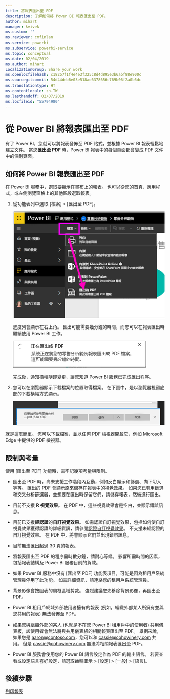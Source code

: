 ```yaml
---
title: 將報表匯出至 PDF
description: 了解如何將 Power BI 報表匯出至 PDF。
author: mihart
manager: kvivek
ms.custom: ''
ms.reviewer: cmfinlan
ms.service: powerbi
ms.subservice: powerbi-service
ms.topic: conceptual
ms.date: 02/04/2019
ms.author: mihart
LocalizationGroup: Share your work
ms.openlocfilehash: c18257f1f4e4e3f325c8d4d895e3b6abf88e900c
ms.sourcegitcommit: 54d44deb6e03e518ad6378656c769b06f2a0b6dc
ms.translationtype: HT
ms.contentlocale: zh-TW
ms.lasthandoff: 02/07/2019
ms.locfileid: "55794980"
---
```

# <a name="export-reports-from-power-bi-to-pdf"></a>從 Power BI 將報表匯出至 PDF
有了 Power BI，您就可以將報表發佈至 PDF 格式，並根據 Power BI 報表輕鬆地建立文件。 當您**匯出至 PDF** 時，Power BI 報表中的每個頁面都會變成 PDF 文件中的個別頁面。

## <a name="how-to-export-your-power-bi-report-to-pdf"></a>如何將 Power BI 報表匯出至 PDF
在 Power BI 服務中，選取要顯示在畫布上的報表。 也可以從您的首頁、應用程式，或左側瀏覽窗格上的其他區段選取報表。

1. 從功能表列中選取 [檔案] > [匯出至 PDF]。

    ![從功能表列選取 [檔案]，將箭頭指向 [匯出至 PDF]](media/end-user-pdf/power-bi-export-pdf.png)

    進度列會顯示在右上角。 匯出可能需要幾分鐘的時間，而您可以在報表匯出時繼續使用 Power BI 工作。

    ![匯出進度訊息](media/end-user-pdf/power-bi-export-message.png)

    完成後，通知橫幅隨即變更，讓您知道 Power BI 服務已完成匯出程序。

2. 您可以在瀏覽器顯示下載檔案的位置取得檔案。 在下圖中，是以瀏覽器視窗底部的下載橫幅方式顯示。

    ![下載的檔案位置](media/end-user-pdf/power-bi-save-file.png)

就是這麼簡單。 您可以下載檔案，並以任何 PDF 檢視器開啟它，例如 Microsoft Edge 中提供的 PDF 檢視器。


## <a name="limitations-and-considerations"></a>限制與考量
使用 [匯出至 PDF] 功能時，需牢記幾項考量與限制。

- 匯出至 PDF 時，尚未支援工作階段內互動，例如反白顯示和篩選、向下切入等等。 匯出的 PDF 會顯示原來儲存在報表中的視覺效果。 如果您已套用篩選和交叉分析篩選器，並想要在匯出時保留它們，請儲存報表，然後進行匯出。

* 目前不支援 **R 視覺效果**。 在 PDF 中，這些視覺效果會是空白，並顯示錯誤訊息。  

* 目前已支援**經認證**的**自訂視覺效果**。 如需認證自訂視覺效果，包括如何使自訂視覺效果獲得認證的詳細資訊，請參閱[認證自訂視覺效果](../power-bi-custom-visuals-certified.md)。 不支援未經認證的自訂視覺效果。 在 PDF 中，將會顯示它們並出現錯誤訊息。   

* 目前無法匯出超過 30 頁的報表。

* 將報表匯出至 PDF 的程序需時數分鐘，請耐心等候。 影響所需時間的因素，包括報表結構及 Power BI 服務目前的負載。

* 如果 Power BI 服務中沒有 [匯出至 PDF] 功能表項目，可能是因為租用戶系統管理員停用了此功能。 如需詳細資訊，請連絡您的租用戶系統管理員。

* 背景影像會按圖表的周框區域剪裁。 強烈建議您先移除背景影像，再匯出至 PDF。

* Power BI 租用戶網域外部使用者擁有的報表 (例如，組織外部某人所擁有並與您共用的報表) 無法發佈至 PDF。

* 如果您與組織外部的某人 (也就是不在您 Power BI 租用戶中的使用者) 共用儀表板，該使用者會無法將與共用儀表板的相關報表匯出至 PDF。 舉例來說，如果您是 aaron@contoso.com，您可以和 cassie@cohowinery.com 共用。 但是 cassie@cohowinery.com 無法將相關報表匯出至 PDF。

* Power BI 服務會使用您的 Power BI 語言設定作為 PDF 的輸出語言。 若要查看或設定語言喜好設定，請選取齒輪圖示 > [設定] > [一般] > [語言]。

## <a name="next-steps"></a>後續步驟
[列印報表](end-user-print.md)